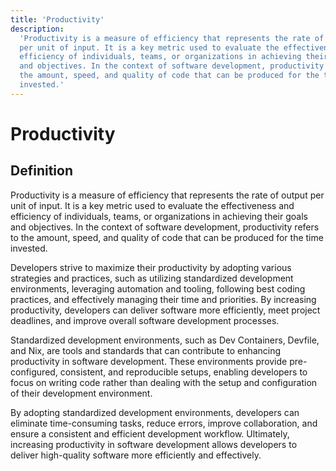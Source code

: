 ```yaml
---
title: 'Productivity'
description:
  'Productivity is a measure of efficiency that represents the rate of output
  per unit of input. It is a key metric used to evaluate the effectiveness and
  efficiency of individuals, teams, or organizations in achieving their goals
  and objectives. In the context of software development, productivity refers to
  the amount, speed, and quality of code that can be produced for the time
  invested.'
---
```


# Productivity

## Definition

Productivity is a measure of efficiency that represents the rate of output per
unit of input. It is a key metric used to evaluate the effectiveness and
efficiency of individuals, teams, or organizations in achieving their goals and
objectives. In the context of software development, productivity refers to the
amount, speed, and quality of code that can be produced for the time invested.

Developers strive to maximize their productivity by adopting various strategies
and practices, such as utilizing standardized development environments,
leveraging automation and tooling, following best coding practices, and
effectively managing their time and priorities. By increasing productivity,
developers can deliver software more efficiently, meet project deadlines, and
improve overall software development processes.

Standardized development environments, such as Dev Containers, Devfile, and Nix,
are tools and standards that can contribute to enhancing productivity in
software development. These environments provide pre-configured, consistent, and
reproducible setups, enabling developers to focus on writing code rather than
dealing with the setup and configuration of their development environment.

By adopting standardized development environments, developers can eliminate
time-consuming tasks, reduce errors, improve collaboration, and ensure a
consistent and efficient development workflow. Ultimately, increasing
productivity in software development allows developers to deliver high-quality
software more efficiently and effectively.
